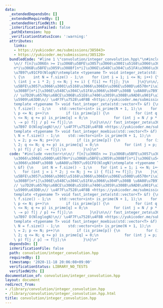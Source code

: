 ```yaml
---
data:
  _extendedDependsOn: []
  _extendedRequiredBy: []
  _extendedVerifiedWith: []
  _isVerificationFailed: false
  _pathExtension: hpp
  _verificationStatusIcon: ':warning:'
  attributes:
    links:
    - https://yukicoder.me/submissions/385043>
    - https://yukicoder.me/submissions/385120>
  bundledCode: "#line 1 \"convolution/integer_convolution.hpp\"\n#include <vector>\n\
    \n// f[n]\u306En >= 1\u306B\u5BFE\u3057\u3066\u3001\u5168\u3066\u306E\u500D\u6570\
    n*i\u306B\u5BFE\u3059\u308Bf[n*i]\u306E\u548C\u304C\u51FA\u3066\u304F\u308B \u8A08\
    \u7B97\u91CFO(NlogN)\ntemplate <typename T> void integer_zeta(std::vector<T> &f)\
    \ {\n    int N = f.size() - 1;\n    for (int i = 1; i <= N; i++) {\n        for\
    \ (int j = i * 2; j <= N; j += i) { f[i] += f[j]; }\n    }\n}\n\n// f[n]\u306B\
    \u5BFE\u3057\u3066\u3001\u5168\u3066\u306En\u306E\u500D\u6570n*i\u306B\u5BFE\u3059\
    \u308Bf[n*i]\u306E\u548C\u304C\u51FA\u3066\u304F\u308B \u8A08\u7B97\u91CFO(NloglogN)\n\
    // \u7D20\u6570p\u6BCE\u306B\u51E6\u7406\u3059\u308B\u9AD8\u901F\u30BC\u30FC\u30BF\
    \u5909\u63DB\n// \u4F7F\u7528\u4F8B <https://yukicoder.me/submissions/385043>\n\
    template <typename T> void fast_integer_zeta(std::vector<T> &f) {\n    int N =\
    \ f.size() - 1;\n    std::vector<int> is_prime(N + 1, 1);\n    for (int p = 2;\
    \ p <= N; p++)\n        if (is_prime[p]) {\n            for (int q = p * 2; q\
    \ <= N; q += p) is_prime[q] = 0;\n            for (int j = N / p * p; j > 0; j\
    \ -= p) f[j / p] += f[j];\n        }\n}\n\n// fast_integer_zeta\u306E\u9006\u6F14\
    \u7B97 O(NloglogN)\n// \u4F7F\u7528\u4F8B <https://yukicoder.me/submissions/385120>\n\
    template <typename T> void fast_integer_moebius(std::vector<T> &f) {\n    int\
    \ N = f.size() - 1;\n    std::vector<int> is_prime(N + 1, 1);\n    for (int p\
    \ = 2; p <= N; p++)\n        if (is_prime[p]) {\n            for (int q = p *\
    \ 2; q <= N; q += p) is_prime[q] = 0;\n            for (int j = p; j <= N; j +=\
    \ p) f[j / p] -= f[j];\n        }\n}\n"
  code: "#include <vector>\n\n// f[n]\u306En >= 1\u306B\u5BFE\u3057\u3066\u3001\u5168\
    \u3066\u306E\u500D\u6570n*i\u306B\u5BFE\u3059\u308Bf[n*i]\u306E\u548C\u304C\u51FA\
    \u3066\u304F\u308B \u8A08\u7B97\u91CFO(NlogN)\ntemplate <typename T> void integer_zeta(std::vector<T>\
    \ &f) {\n    int N = f.size() - 1;\n    for (int i = 1; i <= N; i++) {\n     \
    \   for (int j = i * 2; j <= N; j += i) { f[i] += f[j]; }\n    }\n}\n\n// f[n]\u306B\
    \u5BFE\u3057\u3066\u3001\u5168\u3066\u306En\u306E\u500D\u6570n*i\u306B\u5BFE\u3059\
    \u308Bf[n*i]\u306E\u548C\u304C\u51FA\u3066\u304F\u308B \u8A08\u7B97\u91CFO(NloglogN)\n\
    // \u7D20\u6570p\u6BCE\u306B\u51E6\u7406\u3059\u308B\u9AD8\u901F\u30BC\u30FC\u30BF\
    \u5909\u63DB\n// \u4F7F\u7528\u4F8B <https://yukicoder.me/submissions/385043>\n\
    template <typename T> void fast_integer_zeta(std::vector<T> &f) {\n    int N =\
    \ f.size() - 1;\n    std::vector<int> is_prime(N + 1, 1);\n    for (int p = 2;\
    \ p <= N; p++)\n        if (is_prime[p]) {\n            for (int q = p * 2; q\
    \ <= N; q += p) is_prime[q] = 0;\n            for (int j = N / p * p; j > 0; j\
    \ -= p) f[j / p] += f[j];\n        }\n}\n\n// fast_integer_zeta\u306E\u9006\u6F14\
    \u7B97 O(NloglogN)\n// \u4F7F\u7528\u4F8B <https://yukicoder.me/submissions/385120>\n\
    template <typename T> void fast_integer_moebius(std::vector<T> &f) {\n    int\
    \ N = f.size() - 1;\n    std::vector<int> is_prime(N + 1, 1);\n    for (int p\
    \ = 2; p <= N; p++)\n        if (is_prime[p]) {\n            for (int q = p *\
    \ 2; q <= N; q += p) is_prime[q] = 0;\n            for (int j = p; j <= N; j +=\
    \ p) f[j / p] -= f[j];\n        }\n}\n"
  dependsOn: []
  isVerificationFile: false
  path: convolution/integer_convolution.hpp
  requiredBy: []
  timestamp: '2020-11-18 20:06:08+09:00'
  verificationStatus: LIBRARY_NO_TESTS
  verifiedWith: []
documentation_of: convolution/integer_convolution.hpp
layout: document
redirect_from:
- /library/convolution/integer_convolution.hpp
- /library/convolution/integer_convolution.hpp.html
title: convolution/integer_convolution.hpp
---
```

